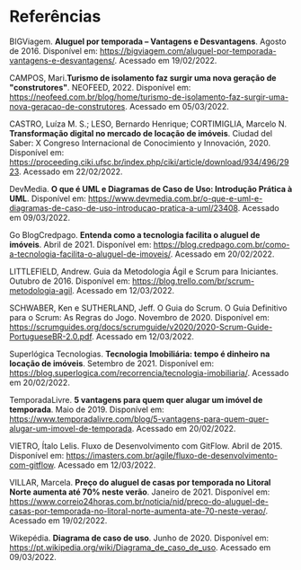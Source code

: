# Referências

BIGViagem. **Aluguel por temporada – Vantagens e Desvantagens**. Agosto de 2016. Disponível em: https://bigviagem.com/aluguel-por-temporada-vantagens-e-desvantagens/. Acessado em 19/02/2022.

CAMPOS, Mari.**Turismo de isolamento faz surgir uma nova geração de "construtores"**. NEOFEED, 2022. Disponível em: https://neofeed.com.br/blog/home/turismo-de-isolamento-faz-surgir-uma-nova-geracao-de-construtores. Acessado em 05/03/2022.

CASTRO, Luíza M. S.; LESO, Bernardo Henrique; CORTIMIGLIA, Marcelo N. **Transformação digital no mercado de locação de imóveis**. Ciudad del Saber: X Congreso Internacional de Conocimiento y Innovación, 2020. Disponível em: https://proceeding.ciki.ufsc.br/index.php/ciki/article/download/934/496/2923. Acessado em 22/02/2022.

DevMedia. **O que é UML e Diagramas de Caso de Uso: Introdução Prática à UML**. Disponível em: https://www.devmedia.com.br/o-que-e-uml-e-diagramas-de-caso-de-uso-introducao-pratica-a-uml/23408. Acessado em 09/03/2022.

Go BlogCredpago. **Entenda como a tecnologia facilita o aluguel de imóveis**. Abril de 2021. Disponível em: https://blog.credpago.com.br/como-a-tecnologia-facilita-o-aluguel-de-imoveis/. Acessado em 20/02/2022.

LITTLEFIELD, Andrew. Guia da Metodologia Ágil e Scrum para Iniciantes. Outubro de 2016. Disponível em: https://blog.trello.com/br/scrum-metodologia-agil. Acessado em 12/03/2022.

SCHWABER, Ken e SUTHERLAND, Jeff. O Guia do Scrum. O Guia Definitivo para o Scrum: As Regras do Jogo. Novembro de 2020. Disponível em: https://scrumguides.org/docs/scrumguide/v2020/2020-Scrum-Guide-PortugueseBR-2.0.pdf. Acessado em 12/03/2022.

Superlógica Tecnologias. **Tecnologia Imobiliária: tempo é dinheiro na locação de imóveis**. Setembro de 2021. Disponível em: https://blog.superlogica.com/recorrencia/tecnologia-imobiliaria/. Acessado em 20/02/2022.

TemporadaLivre. **5 vantagens para quem quer alugar um imóvel de temporada**. Maio de 2019. Disponível em: https://www.temporadalivre.com/blog/5-vantagens-para-quem-quer-alugar-um-imovel-de-temporada. Acessado em 20/02/2022.

VIETRO, Ítalo Lelis. Fluxo de Desenvolvimento com GitFlow. Abril de 2015. Disponível em: https://imasters.com.br/agile/fluxo-de-desenvolvimento-com-gitflow. Acessado em 12/03/2022.

VILLAR, Marcela. **Preço do aluguel de casas por temporada no Litoral Norte aumenta até 70% neste verão**. Janeiro de 2021. Disponível em: https://www.correio24horas.com.br/noticia/nid/preco-do-aluguel-de-casas-por-temporada-no-litoral-norte-aumenta-ate-70-neste-verao/. Acessado em 19/02/2022.

Wikepédia. **Diagrama de caso de uso**. Junho de 2020. Disponível em: https://pt.wikipedia.org/wiki/Diagrama_de_caso_de_uso. Acessado em 09/03/2022.
